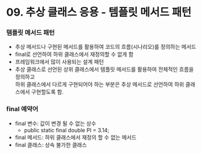 # 09. 추상 클래스 응용 - 템플릿 메서드 패턴

### 템플릿 메서드 패턴
* 추상 메서드나 구현된 메서드를 활용하여 코드의 흐름(시나리오)를 정의하는 메서드
* final로 선언하여 하위 클래스에서 재정의할 수 없게 함
* 프레임워크에서 많이 사용되는 설계 패턴
* 추상 클래스로 선언된 상위 클래스에서 템플릿 메서드를 활용하여 전체적인 흐름을 정의하고<br/> 
  하위 클래스에서 다르게 구현되어야 하는 부분은 추상 메서드로 선언하여 하위 클래스에서 구현할도록 함.

### final 예약어
* final 변수: 값이 변경 될 수 없는 상수
  * public static final double PI = 3.14;
* final 메서드: 하위 클래스에서 재정의 할 수 없는 메서드
* final 클래스: 상속 불가한 클래스

